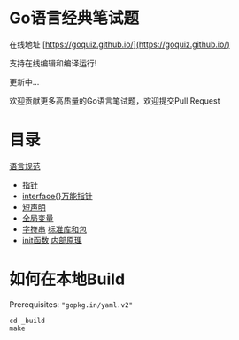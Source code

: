 # Go语言经典笔试题 

在线地址  [https://goquiz.github.io/](https://goquiz.github.io/)

支持在线编辑和编译运行!

更新中...

欢迎贡献更多高质量的Go语言笔试题，欢迎提交Pull Request

# 目录

[语言规范](https://goquiz.github.io/#lang-spec)
- [指针](https://goquiz.github.io/#pointer)
- [interface{}万能指针](https://goquiz.github.io/#empty-interface)
- [短声明](https://goquiz.github.io/#short-declairation)
- [全局变量](https://goquiz.github.io/#global-varible)
- [字符串](https://goquiz.github.io/#string-bytes)
[标准库和包](https://goquiz.github.io/#lib-pack)
- [init函数](https://goquiz.github.io/#init-import)
[内部原理](https://goquiz.github.io/#internals)

# 如何在本地Build

Prerequisites: `"gopkg.in/yaml.v2"`

    cd _build
    make

